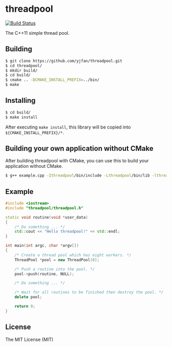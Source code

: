 # threadpool
[![Build Status](https://travis-ci.org/yjfan/threadpool.svg?branch=master)](https://travis-ci.org/yjfan/threadpool)

The C++11 simple thread pool.

## Building
```sh
$ git clone https://github.com/yjfan/threadpool.git
$ cd threadpool/
$ mkdir build/
$ cd build/
$ cmake .. -DCMAKE_INSTALL_PREFIX=../bin/
$ make
```

## Installing
```sh
$ cd build/
$ make install
```
After executing `make install`, this library will be copied into `${CMAKE_INSTALL_PREFIX}/*`.

## Building your own application without CMake
After building threadpool with CMake, you can use this to build your application without CMake.
```sh
$ g++ example.cpp -Ithreadpool/bin/include -Lthreadpool/bin/lib -lthreadpool -lpthread -std=c++11
```

## Example
```cpp
#include <iostream>
#include "threadpool/threadpool.h"

static void routine(void *user_data)
{
    /* Do something ... */
    std::cout << "Hello threadpool!" << std::endl;
}

int main(int argc, char *argv[])
{
    /* Create a thread pool which has eight workers. */
    ThreadPool *pool = new ThreadPool(8);

    /* Push a routine into the pool. */
    pool->push(routine, NULL);

    /* Do something ... */

    /* Wait for all routines to be finished then destroy the pool. */
    delete pool;

    return 0;
}
```

## License
The MIT License (MIT)
